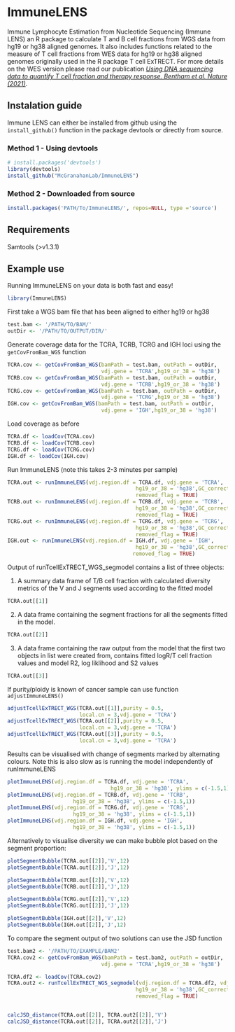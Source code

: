 
# ImmuneLENS

Immune Lymphocyte Estimation from Nucleotide Sequencing (Immune LENS) an R package to calculate T and B cell fractions from WGS data from hg19 or hg38 aligned genomes. It also includes functions related to the measure of T cell fractions from WES data for hg19 or hg38 aligned genomes originally used in the R package T cell ExTRECT. For more details on the WES version please read our publication [*Using DNA sequencing data to quantify T cell fraction and therapy response. Bentham et al. Nature (2021)*](https://www.nature.com/articles/s41586-021-03894-5).

## Instalation guide

Immune LENS can either be installed from github using the `install_github()` function in the package devtools or directly from source.

### Method 1 - Using devtools

```r
# install.packages('devtools')
library(devtools)
install_github("McGranahanLab/ImmuneLENS")

```

### Method 2 - Downloaded from source


```r
install.packages('PATH/To/ImmuneLENS/', repos=NULL, type ='source')
```

## Requirements

Samtools (>v1.3.1)

## Example use
Running ImmuneLENS on your data is both fast and easy!

```r
library(ImmuneLENS)
```

First take a WGS  bam file that has been aligned to either hg19 or hg38
```r
test.bam <- '/PATH/TO/BAM/'
outDir <- '/PATH/TO/OUTPUT/DIR/'
```
Generate coverage data for the TCRA, TCRB, TCRG and IGH loci using the `getCovFromBam_WGS` function

```r
TCRA.cov <- getCovFromBam_WGS(bamPath = test.bam, outPath = outDir,
                              vdj.gene = 'TCRA',hg19_or_38 = 'hg38')
TCRB.cov <- getCovFromBam_WGS(bamPath = test.bam, outPath = outDir,
                              vdj.gene = 'TCRB',hg19_or_38 = 'hg38')
TCRG.cov <- getCovFromBam_WGS(bamPath = test.bam, outPath = outDir,
                              vdj.gene = 'TCRG',hg19_or_38 = 'hg38')
IGH.cov <- getCovFromBam_WGS(bamPath = test.bam, outPath = outDir,
                              vdj.gene = 'IGH',hg19_or_38 = 'hg38')
```

Load coverage as before 

```r
TCRA.df <- loadCov(TCRA.cov)
TCRB.df <- loadCov(TCRB.cov)
TCRG.df <- loadCov(TCRG.cov)
IGH.df <- loadCov(IGH.cov)
```

Run ImmuneLENS (note this takes 2-3 minutes per sample)

```r
TCRA.out <- runImmuneLENS(vdj.region.df = TCRA.df, vdj.gene = 'TCRA',
                                         hg19_or_38 = 'hg38',GC_correct = TRUE,
                                         removed_flag = TRUE)
TCRB.out <- runImmuneLENS(vdj.region.df = TCRB.df, vdj.gene = 'TCRB',
                                         hg19_or_38 = 'hg38',GC_correct = TRUE,
                                         removed_flag = TRUE)
TCRG.out <- runImmuneLENS(vdj.region.df = TCRG.df, vdj.gene = 'TCRG',
                                         hg19_or_38 = 'hg38',GC_correct = TRUE,
                                         removed_flag = TRUE)
IGH.out <- runImmuneLENS(vdj.region.df = IGH.df, vdj.gene = 'IGH',
                                         hg19_or_38 = 'hg38',GC_correct = TRUE,
                                        removed_flag = TRUE)
```

Output of runTcellExTRECT_WGS_segmodel contains a list of three objects:

1. A summary data frame of T/B cell fraction with calculated diversity metrics of the V and J segments used according to the fitted model
 ```r
TCRA.out[[1]]
```
2. A data frame containing the segment fractions for all the segments fitted in the model.
 ```r
TCRA.out[[2]]
```
3. A data frame containing the raw output from the model that the first two  objects in list were created from, contains fitted logR/T cell fraction values and model R2, log liklihood and S2 values
 ```r
TCRA.out[[3]]
```


If purity/ploidy is known of cancer sample can use function `adjustImmuneLENS()`

```r
adjustTcellExTRECT_WGS(TCRA.out[[1]],purity = 0.5,
                       local.cn = 3,vdj.gene = 'TCRA')
adjustTcellExTRECT_WGS(TCRA.out[[2]],purity = 0.5,
                       local.cn = 3,vdj.gene = 'TCRA')
adjustTcellExTRECT_WGS(TCRA.out[[3]],purity = 0.5,
                       local.cn = 3,vdj.gene = 'TCRA')
```

Results can be visualised with change of segments marked by alternating colours.
Note this is also slow as is running the model independently of runImmuneLENS

```r
plotImmuneLENS(vdj.region.df = TCRA.df, vdj.gene = 'TCRA',
                                 hg19_or_38 = 'hg38', ylims = c(-1.5,1))
plotImmuneLENS(vdj.region.df = TCRB.df, vdj.gene = 'TCRB',
                     hg19_or_38 = 'hg38', ylims = c(-1.5,1))
plotImmuneLENS(vdj.region.df = TCRG.df, vdj.gene = 'TCRG',
                     hg19_or_38 = 'hg38', ylims = c(-1.5,1))
plotImmuneLENS(vdj.region.df = IGH.df, vdj.gene = 'IGH',
                     hg19_or_38 = 'hg38', ylims = c(-1.5,1))
```
Alternatively to visualise diversity we can make bubble plot based on the segment proportion:

```r
plotSegmentBubble(TCRA.out[[2]],'V',12)
plotSegmentBubble(TCRA.out[[2]],'J',12)

plotSegmentBubble(TCRB.out[[2]],'V',12)
plotSegmentBubble(TCRB.out[[2]],'J',12)

plotSegmentBubble(TCRG.out[[2]],'V',12)
plotSegmentBubble(TCRG.out[[2]],'J',12)

plotSegmentBubble(IGH.out[[2]],'V',12)
plotSegmentBubble(IGH.out[[2]],'J',12)
```

To compare the segment output of two solutions can use the JSD function

```r
test.bam2 <- '/PATH/TO/EXAMPLE/BAM2'
TCRA.cov2 <- getCovFromBam_WGS(bamPath = test.bam2, outPath = outDir,
                              vdj.gene = 'TCRA',hg19_or_38 = 'hg38')

TCRA.df2 <- loadCov(TCRA.cov2)
TCRA.out2 <- runTcellExTRECT_WGS_segmodel(vdj.region.df = TCRA.df2, vdj.gene = 'TCRA',
                                         hg19_or_38 = 'hg38',GC_correct = TRUE,
                                         removed_flag = TRUE)


calcJSD_distance(TCRA.out[[2]], TCRA.out2[[2]],'V')
calcJSD_distance(TCRA.out[[2]], TCRA.out2[[2]],'J')
```
